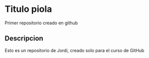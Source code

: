 # Titulo piola
Primer repositorio creado en github

## Descripcion
Esto es un repositorio de Jordi, creado solo para el curso de GitHub

